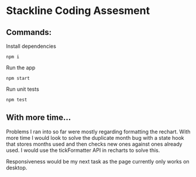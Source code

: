 # Stackline Coding Assesment
## Commands:
Install dependencies

```
npm i
```

Run the app

```
npm start
```

Run unit tests

```
npm test
```

## With more time...
Problems I ran into so far were mostly regarding formatting the rechart. With more time I would look to solve the duplicate month bug with a state hook that stores months used and then checks new ones against ones already used. I would use the tickFormatter API in recharts to solve this.

Responsiveness would be my next task as the page currently only works on desktop. 